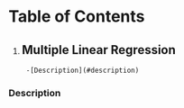 # Table of Contents
1. ## Multiple Linear Regression
        -[Description](#description)













### Description

